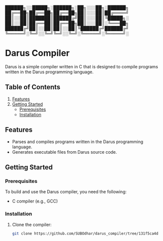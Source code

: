 ██████╗░░█████╗░██████╗░██╗░░░██╗░██████╗
██╔══██╗██╔══██╗██╔══██╗██║░░░██║██╔════╝
██║░░██║███████║██████╔╝██║░░░██║╚█████╗░
██║░░██║██╔══██║██╔══██╗██║░░░██║░╚═══██╗
██████╔╝██║░░██║██║░░██║╚██████╔╝██████╔╝
╚═════╝░╚═╝░░╚═╝╚═╝░░╚═╝░╚═════╝░╚═════╝░

# Darus Compiler

Darus is a simple compiler written in C that is designed to compile programs written in the Darus programming language.

## Table of Contents

1. [Features](#features)
2. [Getting Started](#getting-started)
   - [Prerequisites](#prerequisites)
   - [Installation](#installation)

## Features

- Parses and compiles programs written in the Darus programming language.
- Generates executable files from Darus source code.

## Getting Started

### Prerequisites

To build and use the Darus compiler, you need the following:

- C compiler (e.g., GCC)

### Installation

1. Clone the compiler:

   ```sh
   git clone https://github.com/SUBOdhar/darus_compiler/tree/131f5ca4dc45c38333c59d78bce717198a90886c/compiler
